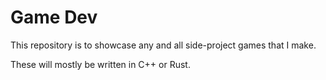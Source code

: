# Game Dev

This repository is to showcase any and all side-project games that I make.

These will mostly be written in C++ or Rust.
